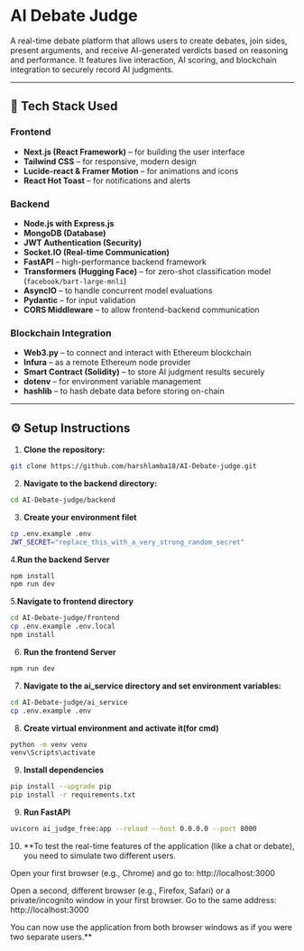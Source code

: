 # AI Debate Judge

A real-time debate platform that allows users to create debates, join sides, present arguments, and receive AI-generated verdicts based on reasoning and performance. It features live interaction, AI scoring, and blockchain integration to securely record AI judgments.

---

## 🧠 Tech Stack Used

### **Frontend**
- **Next.js (React Framework)** – for building the user interface  
- **Tailwind CSS** – for responsive, modern design  
- **Lucide-react & Framer Motion** – for animations and icons  
- **React Hot Toast** – for notifications and alerts  

### **Backend**
- **Node.js with Express.js**
- **MongoDB (Database)**
- **JWT Authentication (Security)**
- **Socket.IO (Real-time Communication)**
- **FastAPI** – high-performance backend framework  
- **Transformers (Hugging Face)** – for zero-shot classification model (`facebook/bart-large-mnli`)  
- **AsyncIO** – to handle concurrent model evaluations  
- **Pydantic** – for input validation  
- **CORS Middleware** – to allow frontend-backend communication  


### **Blockchain Integration**
- **Web3.py** – to connect and interact with Ethereum blockchain  
- **Infura** – as a remote Ethereum node provider  
- **Smart Contract (Solidity)** – to store AI judgment results securely  
- **dotenv** – for environment variable management  
- **hashlib** – to hash debate data before storing on-chain  

---

## ⚙️ Setup Instructions

1. **Clone the repository:**

```bash
git clone https://github.com/harshlamba18/AI-Debate-judge.git
```

 
2. **Navigate to the backend directory:**

```bash
cd AI-Debate-judge/backend
```

3. **Create your environment filet**

```bash
cp .env.example .env
JWT_SECRET="replace_this_with_a_very_strong_random_secret"
```

4.**Run the backend Server**

```bash
npm install
npm run dev
```

5.**Navigate to frontend directory**

```bash
cd AI-Debate-judge/frontend
cp .env.example .env.local
npm install
```

6. **Run the frontend Server**

```bash
npm run dev
```
7. **Navigate to the ai_service directory and set environment variables:**
```bash
cd AI-Debate-judge/ai_service
cp .env.example .env
```

8. **Create virtual environment and activate it(for cmd)**

```bash
python -m venv venv  
venv\Scripts\activate
```

9. **Install dependencies**

```bash
pip install --upgrade pip
pip install -r requirements.txt
```
9. **Run FastAPI**

```bash
uvicorn ai_judge_free:app --reload --host 0.0.0.0 --port 8000
```

10. **To test the real-time features of the application (like a chat or debate), you need to simulate two different users.

Open your first browser (e.g., Chrome) and go to:
http://localhost:3000

Open a second, different browser (e.g., Firefox, Safari) or a private/incognito window in your first browser. Go to the same address:
http://localhost:3000

You can now use the application from both browser windows as if you were two separate users.**